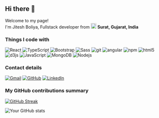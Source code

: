 ## Hi there 👋

<p>Welcome to my page! </br> I'm Jitesh Boliya, Fullstack developer from <img src="https://cdn-icons-png.flaticon.com/512/330/330439.png" width="18"/> <b>Surat, Gujarat, India</b></p>
<h3>Things I code with</h3>
<p>
  <img alt="React" src="https://img.shields.io/badge/-React-45b8d8?style=flat-square&logo=react&logoColor=white" />
  <img alt="TypeScript" src="https://img.shields.io/badge/-TypeScript-007ACC?style=flat-square&logo=typescript&logoColor=white" />
	<img alt="Bootstrap" src="https://img.shields.io/badge/-bootstrap-7953b3?style=flat-square&logo=javascript&logoColor=white" />
  <img alt="Sass" src="https://img.shields.io/badge/-Sass-CC6699?style=flat-square&logo=sass&logoColor=white" />
  <img alt="git" src="https://img.shields.io/badge/-Git-F05032?style=flat-square&logo=git&logoColor=white" />
  <img alt="angular" src="https://img.shields.io/badge/-Angular-DD0031?style=flat-square&logo=angular&logoColor=white" />
  <img alt="npm" src="https://img.shields.io/badge/-NPM-CB3837?style=flat-square&logo=npm&logoColor=white" />
  <img alt="html5" src="https://img.shields.io/badge/-HTML5-E34F26?style=flat-square&logo=html5&logoColor=white" />
  <img alt="d3js" src="https://img.shields.io/badge/-D3.js-F9A03C?style=flat-square&logo=d3.js&logoColor=white" />
  <img alt="JavaScript" src="https://img.shields.io/badge/JavaScript-F7DF1E.svg?style=flat-square&logo=JavaScript&logoColor=white" />
  <img alt="MongoDB" src="https://img.shields.io/badge/-MongoDB-13aa52?style=flat-square&logo=mongodb&logoColor=white" />
  <img alt="Nodejs" src="https://img.shields.io/badge/-Nodejs-43853d?style=flat-square&logo=Node.js&logoColor=white" />
</p>

<h3>Contact details</h3>
<p >
	<a href="mailto:jiteshb8182@gmail.com"><img img src="https://img.shields.io/badge/gmail-%23EA4335.svg?style=plastic&logo=gmail&logoColor=white" alt="Gmail"/></a>
	<a href="https://github.com/JiteshBoliya"><img src="https://img.shields.io/badge/github-%23181717.svg?style=plastic&logo=github&logoColor=white" alt="GitHub"/></a>
	<a href="www.linkedin.com/in/jiteshboliya"><img src="https://img.shields.io/badge/linkedin-%230A66C2.svg?style=plastic&logo=linkedin&logoColor=white" alt="LinkedIn"/></a>
</p>

<h3>My GitHub contributions summary</h3>

[![GitHub Streak](https://github-readme-streak-stats.herokuapp.com?user=JiteshBoliya&theme=blueberry-duo&ring=fb4362&file=fb4362&currStreakNum=fb4362&currStreakLabel=fb4362)](https://git.io/streak-stats)

![Your GitHub stats](https://github-readme-stats.vercel.app/api?username=JiteshBoliya&show_icons=true&bg_color=00000000&title_color=fb4362&icon_color=fb4362&text_bold=false&text_color=9e9e9e)

